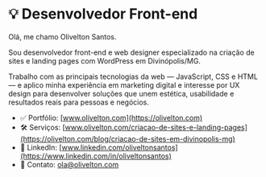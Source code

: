 # 💡 Desenvolvedor Front-end

Olá, me chamo Olivelton Santos.

Sou desenvolvedor front-end e web designer especializado na criação de sites e landing pages com WordPress em Divinópolis/MG.

Trabalho com as principais tecnologias da web — JavaScript, CSS e HTML — e aplico minha experiência em marketing digital e interesse por UX design para desenvolver soluções que unem estética, usabilidade e resultados reais para pessoas e negócios.

- ✅ Portfólio: [www.olivelton.com](https://olivelton.com)
- 🛠️ Serviços: [www.olivelton.com/criacao-de-sites-e-landing-pages](https://olivelton.com/blog/criacao-de-sites-em-divinopolis-mg)
- 💼 LinkedIn: [www.linkedin.com/oliveltonsantos](https://www.linkedin.com/in/oliveltonsantos)
- 💬 Contato: ola@olivelton.com 




